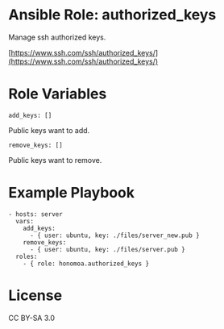 # Ansible Role: authorized_keys

Manage ssh authorized keys.

[https://www.ssh.com/ssh/authorized_keys/](https://www.ssh.com/ssh/authorized_keys/)

# Role Variables

```
add_keys: []
```

Public keys want to add.

```
remove_keys: []
```

Public keys want to remove.

# Example Playbook

```
- hosts: server
  vars:
    add_keys:
      - { user: ubuntu, key: ./files/server_new.pub }
    remove_keys:
      - { user: ubuntu, key: ./files/server.pub }
  roles:
    - { role: honomoa.authorized_keys }
```

# License
CC BY-SA 3.0
